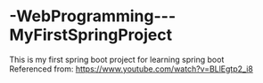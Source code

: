 # -WebProgramming---MyFirstSpringProject
This is my first spring boot project for learning spring boot  
Referenced from: https://www.youtube.com/watch?v=BLlEgtp2_i8
